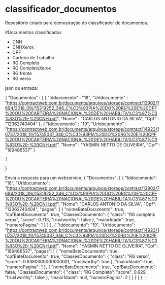 # classificador_documentos
Repositório criado para demostração do classificador de documentos.

#Documentos classificados

* CNH
* CNHXerox
* CPF
* Carteira de Trabalho
* RG Completo
* RG CompletoXerox
* RG frente
* RG verso

json de entrada:

{
    "Documentos" : 
    [
        {
            "Iddocumento"  : "18",
            "Urldocumento" : "https://contractweb.com.br/documents/arquivos/storage/contract/12902/7694/2018_09//15319252_346_C%C3%93PIA%20DO%20RG%20E%20CPF%20OU%20CARTEIRA%20NACIONAL%20DE%20HABILITA%C3%87%C3%83O%20-%20CNH.pdf", 
            "Nome"         : "CARLOS ANTONIO DA SILVA",
            "Cpf"          : "12362740404"
        },
        {
            "Iddocumento"  : "19",
            "Urldocumento" : "https://contractweb.com.br/documents/arquivos/storage/contract/14923/10737/2018_11//15745037_346_C%C3%93PIA%20DO%20RG%20E%20CPF%20OU%20CARTEIRA%20NACIONAL%20DE%20HABILITA%C3%87%C3%83O%20-%20CNH.pdf", 
            "Nome"         : "YASMIN NETTO DE OLIVEIRA",
            "Cpf"          : "189486537"
        }
        
    ]
}

Envia a resposta para um webservice,
{
  "Documentos": [
    {
      "Iddocumento": "18",
      "Urldocumento": "https://contractweb.com.br/documents/arquivos/storage/contract/12902/7694/2018_09//15319252_346_C%C3%93PIA%20DO%20RG%20E%20CPF%20OU%20CARTEIRA%20NACIONAL%20DE%20HABILITA%C3%87%C3%83O%20-%20CNH.pdf",
      "Nome": "CARLOS ANTONIO DA SILVA",
      "Cpf": "12362740404",
      "pages": [
        {
          "nomeBateDocumento": true,
          "cpfBateDocumento": true,
          "ClassesDocumento": {
            "class": "RG completo xerox",
            "score": 0.713,
            "trustworthy": false
          },
          "maiorIdade": true,
          "numeroPagina": 1
        }
      ]
    },
    {
      "Iddocumento": "19",
      "Urldocumento": "https://contractweb.com.br/documents/arquivos/storage/contract/14923/10737/2018_11//15745037_346_C%C3%93PIA%20DO%20RG%20E%20CPF%20OU%20CARTEIRA%20NACIONAL%20DE%20HABILITA%C3%87%C3%83O%20-%20CNH.pdf",
      "Nome": "YASMIN NETTO DE OLIVEIRA",
      "Cpf": "189486537",
      "pages": [
        {
          "nomeBateDocumento": true,
          "cpfBateDocumento": true,
          "ClassesDocumento": {
            "class": "RG verso",
            "score": 0.9380000000000001,
            "trustworthy": true
          },
          "maiorIdade": true,
          "numeroPagina": 1
        },
        {
          "nomeBateDocumento": true,
          "cpfBateDocumento": false,
          "ClassesDocumento": {
            "class": "RG Completo",
            "score": 0.629,
            "trustworthy": false
          },
          "maiorIdade": null,
          "numeroPagina": 2
        }
      ]
    }
  ]
}
